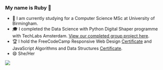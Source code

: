 ### My name is Ruby 👋
- 🌱 I am currently studying for a Computer Science MSc at University of Birmingham.
- :mortar_board: I completed the Data Science with Python Digital Shaper programme with TechLabs Amsterdam. [View our completed group project here](https://medium.com/@amsterdam_1021/estimating-the-price-range-for-an-airbnb-rental-property-in-amsterdam-based-on-geolocation-fc0d6c988409).
- :trophy: I hold the FreeCodeCamp Responsive Web Design [Certificate](https://www.freecodecamp.org/certification/rubyspch/responsive-web-design) and JavaScript Algorithms and Data Structures [Certificate](https://www.freecodecamp.org/certification/rubyspch/javascript-algorithms-and-data-structures).
- 😄 She/Her


<a href="https://github.com/anuraghazra/convoychat">
  <img align="center" src="https://github-readme-stats.vercel.app/api/top-langs/?username=rubyspch&exclude_repo=Colaboratory-Notes&layout=compact" />
</a>
